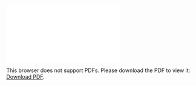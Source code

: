 <object data="christ-in-song/CIS1908pdfs/844.pdf" type="application/pdf" width="100%" height="1024px">
    <embed src="christ-in-song/CIS1908pdfs/844.pdf">
        <p>This browser does not support PDFs. Please download the PDF to view it: <a href="christ-in-song/CIS1908pdfs/844.pdf">Download PDF</a>.</p>
    </embed>
</object>
